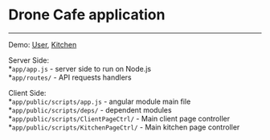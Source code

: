 # Drone Cafe application
***

Demo: [User](https://dron-cafe.herokuapp.com), [Kitchen](https://dron-cafe.herokuapp.com/kitchen)

Server Side:  
*`app/app.js` - server side to run on Node.js  
*`app/routes/` - API requests handlers  

Client Side:  
*`app/public/scripts/app.js` - angular module main file  
*`app/public/scripts/deps/` - dependent modules  
*`app/public/scripts/ClientPageCtrl/` - Main client page controller  
*`app/public/scripts/KitchenPageCtrl/` - Main kitchen page controller  
